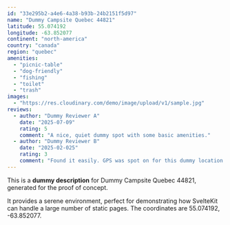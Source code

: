```yaml
---
id: "33e295b2-a4e6-4a38-b93b-24b2151f5d97"
name: "Dummy Campsite Quebec 44821"
latitude: 55.074192
longitude: -63.852077
continent: "north-america"
country: "canada"
region: "quebec"
amenities:
  - "picnic-table"
  - "dog-friendly"
  - "fishing"
  - "toilet"
  - "trash"
images:
  - "https://res.cloudinary.com/demo/image/upload/v1/sample.jpg"
reviews:
  - author: "Dummy Reviewer A"
    date: "2025-07-09"
    rating: 5
    comment: "A nice, quiet dummy spot with some basic amenities."
  - author: "Dummy Reviewer B"
    date: "2025-02-025"
    rating: 3
    comment: "Found it easily. GPS was spot on for this dummy location."
---
```


This is a **dummy description** for Dummy Campsite Quebec 44821, generated for the proof of concept.

It provides a serene environment, perfect for demonstrating how SvelteKit can handle a large number of static pages. The coordinates are 55.074192, -63.852077.
